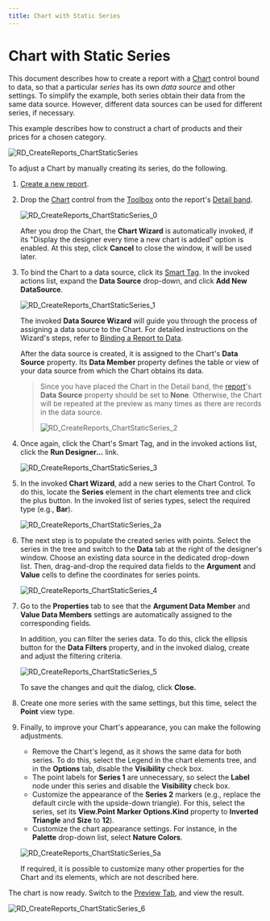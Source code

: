 ```yaml
---
title: Chart with Static Series
---
```

# Chart with Static Series
This document describes how to create a report with a [Chart](../../../../../../interface-elements-for-desktop/articles/report-designer/report-designer-for-winforms/report-designer-reference/report-controls/chart.md) control bound to data, so that a particular _series_ has its own _data source_ and other settings. To simplify the example, both series obtain their data from the same data source. However, different data sources can be used for different series, if necessary.

This example describes how to construct a chart of products and their prices for a chosen category.

![RD_CreateReports_ChartStaticSeries](../../../../../images/Img8364.png)

To adjust a Chart by manually creating its series, do the following.
1. [Create a new report](../../../../../../interface-elements-for-desktop/articles/report-designer/report-designer-for-winforms/create-reports/basic-operations/create-a-new-report.md).
2. Drop the [Chart](../../../../../../interface-elements-for-desktop/articles/report-designer/report-designer-for-winforms/report-designer-reference/report-controls/chart.md) control from the [Toolbox](../../../../../../interface-elements-for-desktop/articles/report-designer/report-designer-for-winforms/report-designer-reference/report-designer-ui/control-toolbox.md) onto the report's [Detail band](../../../../../../interface-elements-for-desktop/articles/report-designer/report-designer-for-winforms/report-designer-reference/report-bands/detail-band.md).
	
	![RD_CreateReports_ChartStaticSeries_0](../../../../../images/Img8362.png)
	
	After you drop the Chart, the **Chart Wizard** is automatically invoked, if its "Display the designer every time a new chart is added" option is enabled. At this step, click **Cancel** to close the window, it will be used later.
3. To bind the Chart to a data source, click its [Smart Tag](../../../../../../interface-elements-for-desktop/articles/report-designer/report-designer-for-winforms/report-designer-reference/report-designer-ui/smart-tag.md). In the invoked actions list, expand the **Data Source** drop-down, and click **Add New DataSource**.
	
	![RD_CreateReports_ChartStaticSeries_1](../../../../../images/Img8363.png)
	
	The invoked **Data Source Wizard** will guide you through the process of assigning a data source to the Chart. For detailed instructions on the Wizard's steps, refer to [Binding a Report to Data](../../../../../../interface-elements-for-desktop/articles/report-designer/report-designer-for-winforms/create-reports/binding-a-report-to-data.md).
	
	After the data source is created, it is assigned to the Chart's **Data Source** property. Its **Data Member** property defines the table or view of your data source from which the Chart obtains its data.
	
	> Since you have placed the Chart in the Detail band, the [report](../../../../../../interface-elements-for-desktop/articles/report-designer/report-designer-for-winforms/report-designer-reference/report-settings.md)'s **Data Source** property should be set to **None**. Otherwise, the Chart will be repeated at the preview as many times as there are records in the data source.
	> 
	> ![RD_CreateReports_ChartStaticSeries_2](../../../../../images/Img8365.png)
4. Once again, click the Chart's Smart Tag, and in the invoked actions list, click the **Run Designer...** link.
	
	![RD_CreateReports_ChartStaticSeries_3](../../../../../images/Img8366.png)
5. In the invoked **Chart Wizard**, add a new series to the Chart Control. To do this, locate the **Series** element in the chart elements tree and click the plus button. In the invoked list of series types, select the required type (e.g., **Bar**).
	
	![RD_CreateReports_ChartStaticSeries_2a](../../../../../images/Img125304.png)
6. The next step is to populate the created series with points. Select the series in the tree and switch to the **Data** tab at the right of the designer's window. Choose an existing data source in the dedicated drop-down list. Then, drag-and-drop the required data fields to the **Argument** and **Value** cells to define the coordinates for series points.
	
	![RD_CreateReports_ChartStaticSeries_4](../../../../../images/Img8367.png)
7. Go to the **Properties** tab to see that the **Argument Data Member** and **Value Data Members** settings are automatically assigned to the corresponding fields.
	
	In addition, you can filter the series data. To do this, click the ellipsis button for the **Data Filters** property, and in the invoked dialog, create and adjust the filtering criteria.
	
	![RD_CreateReports_ChartStaticSeries_5](../../../../../images/Img8368.png)
	
	To save the changes and quit the dialog, click **Close.**
8. Create one more series with the same settings, but this time, select the **Point** view type.
9. Finally, to improve your Chart's appearance, you can make the following adjustments.
	* Remove the Chart's legend, as it shows the same data for both series. To do this, select the Legend in the chart elements tree, and in the **Options** tab, disable the **Visibility** check box.
	* The point labels for **Series 1** are unnecessary, so select the **Label** node under this series and disable the **Visibility** check box.
	* Customize the appearance of the **Series 2** markers (e.g., replace the default circle with the upside-down triangle). For this, select the series, set its **View.Point Marker Options.Kind** property to **Inverted Triangle** and **Size** to **12**).
	* Customize the chart appearance settings. For instance, in the **Palette** drop-down list, select **Nature Colors**.
	
	![RD_CreateReports_ChartStaticSeries_5a](../../../../../images/Img125305.png)
	
	If required, it is possible to customize many other properties for the Chart and its elements, which are not described here.

The chart is now ready. Switch to the [Preview Tab](../../../../../../interface-elements-for-desktop/articles/report-designer/report-designer-for-winforms/report-designer-reference/report-designer-ui/preview-tab.md), and view the result.

![RD_CreateReports_ChartStaticSeries_6](../../../../../images/Img11163.png)